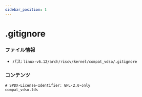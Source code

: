 ```yaml
---
sidebar_position: 1
---
```

# .gitignore

### ファイル情報

- パス: `linux-v6.12/arch/riscv/kernel/compat_vdso/.gitignore`

### コンテンツ

```gitignore
# SPDX-License-Identifier: GPL-2.0-only
compat_vdso.lds

```
